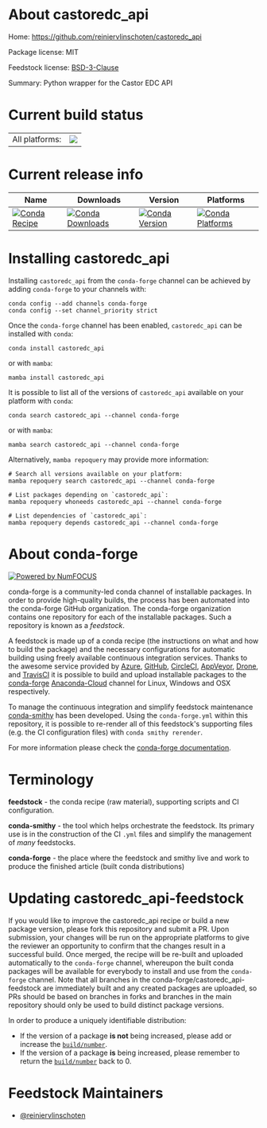 About castoredc_api
===================

Home: https://github.com/reiniervlinschoten/castoredc_api

Package license: MIT

Feedstock license: [BSD-3-Clause](https://github.com/conda-forge/castoredc_api-feedstock/blob/main/LICENSE.txt)

Summary: Python wrapper for the Castor EDC API

Current build status
====================


<table><tr><td>All platforms:</td>
    <td>
      <a href="https://dev.azure.com/conda-forge/feedstock-builds/_build/latest?definitionId=13952&branchName=main">
        <img src="https://dev.azure.com/conda-forge/feedstock-builds/_apis/build/status/castoredc_api-feedstock?branchName=main">
      </a>
    </td>
  </tr>
</table>

Current release info
====================

| Name | Downloads | Version | Platforms |
| --- | --- | --- | --- |
| [![Conda Recipe](https://img.shields.io/badge/recipe-castoredc_api-green.svg)](https://anaconda.org/conda-forge/castoredc_api) | [![Conda Downloads](https://img.shields.io/conda/dn/conda-forge/castoredc_api.svg)](https://anaconda.org/conda-forge/castoredc_api) | [![Conda Version](https://img.shields.io/conda/vn/conda-forge/castoredc_api.svg)](https://anaconda.org/conda-forge/castoredc_api) | [![Conda Platforms](https://img.shields.io/conda/pn/conda-forge/castoredc_api.svg)](https://anaconda.org/conda-forge/castoredc_api) |

Installing castoredc_api
========================

Installing `castoredc_api` from the `conda-forge` channel can be achieved by adding `conda-forge` to your channels with:

```
conda config --add channels conda-forge
conda config --set channel_priority strict
```

Once the `conda-forge` channel has been enabled, `castoredc_api` can be installed with `conda`:

```
conda install castoredc_api
```

or with `mamba`:

```
mamba install castoredc_api
```

It is possible to list all of the versions of `castoredc_api` available on your platform with `conda`:

```
conda search castoredc_api --channel conda-forge
```

or with `mamba`:

```
mamba search castoredc_api --channel conda-forge
```

Alternatively, `mamba repoquery` may provide more information:

```
# Search all versions available on your platform:
mamba repoquery search castoredc_api --channel conda-forge

# List packages depending on `castoredc_api`:
mamba repoquery whoneeds castoredc_api --channel conda-forge

# List dependencies of `castoredc_api`:
mamba repoquery depends castoredc_api --channel conda-forge
```


About conda-forge
=================

[![Powered by
NumFOCUS](https://img.shields.io/badge/powered%20by-NumFOCUS-orange.svg?style=flat&colorA=E1523D&colorB=007D8A)](https://numfocus.org)

conda-forge is a community-led conda channel of installable packages.
In order to provide high-quality builds, the process has been automated into the
conda-forge GitHub organization. The conda-forge organization contains one repository
for each of the installable packages. Such a repository is known as a *feedstock*.

A feedstock is made up of a conda recipe (the instructions on what and how to build
the package) and the necessary configurations for automatic building using freely
available continuous integration services. Thanks to the awesome service provided by
[Azure](https://azure.microsoft.com/en-us/services/devops/), [GitHub](https://github.com/),
[CircleCI](https://circleci.com/), [AppVeyor](https://www.appveyor.com/),
[Drone](https://cloud.drone.io/welcome), and [TravisCI](https://travis-ci.com/)
it is possible to build and upload installable packages to the
[conda-forge](https://anaconda.org/conda-forge) [Anaconda-Cloud](https://anaconda.org/)
channel for Linux, Windows and OSX respectively.

To manage the continuous integration and simplify feedstock maintenance
[conda-smithy](https://github.com/conda-forge/conda-smithy) has been developed.
Using the ``conda-forge.yml`` within this repository, it is possible to re-render all of
this feedstock's supporting files (e.g. the CI configuration files) with ``conda smithy rerender``.

For more information please check the [conda-forge documentation](https://conda-forge.org/docs/).

Terminology
===========

**feedstock** - the conda recipe (raw material), supporting scripts and CI configuration.

**conda-smithy** - the tool which helps orchestrate the feedstock.
                   Its primary use is in the construction of the CI ``.yml`` files
                   and simplify the management of *many* feedstocks.

**conda-forge** - the place where the feedstock and smithy live and work to
                  produce the finished article (built conda distributions)


Updating castoredc_api-feedstock
================================

If you would like to improve the castoredc_api recipe or build a new
package version, please fork this repository and submit a PR. Upon submission,
your changes will be run on the appropriate platforms to give the reviewer an
opportunity to confirm that the changes result in a successful build. Once
merged, the recipe will be re-built and uploaded automatically to the
`conda-forge` channel, whereupon the built conda packages will be available for
everybody to install and use from the `conda-forge` channel.
Note that all branches in the conda-forge/castoredc_api-feedstock are
immediately built and any created packages are uploaded, so PRs should be based
on branches in forks and branches in the main repository should only be used to
build distinct package versions.

In order to produce a uniquely identifiable distribution:
 * If the version of a package **is not** being increased, please add or increase
   the [``build/number``](https://docs.conda.io/projects/conda-build/en/latest/resources/define-metadata.html#build-number-and-string).
 * If the version of a package **is** being increased, please remember to return
   the [``build/number``](https://docs.conda.io/projects/conda-build/en/latest/resources/define-metadata.html#build-number-and-string)
   back to 0.

Feedstock Maintainers
=====================

* [@reiniervlinschoten](https://github.com/reiniervlinschoten/)

